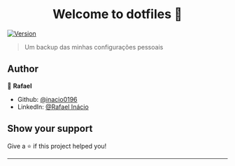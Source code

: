<h1 align="center">Welcome to dotfiles 👋</h1>
<p>
  <a href="https://www.npmjs.com/package/dotfiles" target="_blank">
    <img alt="Version" src="https://img.shields.io/npm/v/dotfiles.svg">
  </a>
</p>

> Um backup das minhas configurações pessoais

## Author

👤 **Rafael**

* Github: [@inacio0196](https://github.com/inacio0196)
* LinkedIn: [@Rafael Inácio](https://www.linkedin.com/in/rafael-in%C3%A1cio-53a3ab1a2/)

## Show your support

Give a ⭐️ if this project helped you!

***
